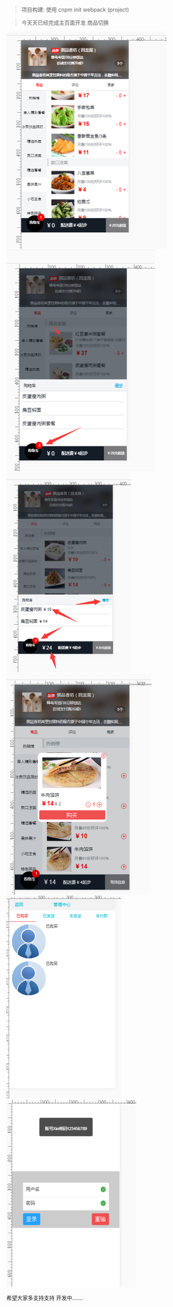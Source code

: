 >项目构建: 使用 cnpm init webpack (project)



>今天天已经完成主页面开发 商品切换

![Image_text](https://raw.githubusercontent.com/AnimationXin/JavaScript/master/%E4%BB%8E0%E5%BC%80%E5%A7%8B/images/hungry.png)<br />
![Image_text](https://raw.githubusercontent.com/AnimationXin/JavaScript/master/%E4%BB%8E0%E5%BC%80%E5%A7%8B/images/hungry2.png)<br />
![Image_text](https://raw.githubusercontent.com/AnimationXin/JavaScript/master/%E4%BB%8E0%E5%BC%80%E5%A7%8B/images/shop.png)<br />
![Image_text](https://github.com/AnimationXin/JavaScript/blob/master/%E4%BB%8E0%E5%BC%80%E5%A7%8B/images/view.png)<br />
![Image_text](https://github.com/AnimationXin/JavaScript/blob/master/%E4%BB%8E0%E5%BC%80%E5%A7%8B/images/status.png)<br />
![Image_text](https://raw.githubusercontent.com/AnimationXin/JavaScript/master/%E4%BB%8E0%E5%BC%80%E5%A7%8B/images/pass.png)
<br />

希望大家多支持支持  开发中.......
 
